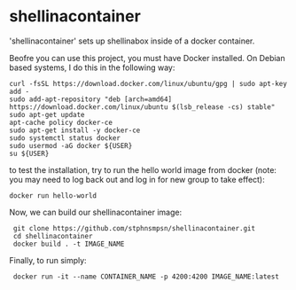 # shellinacontainer
'shellinacontainer' sets up shellinabox inside of a docker container. 

Beofre you can use this project, you must have Docker installed. On Debian based systems, I do this in the following way:
```
curl -fsSL https://download.docker.com/linux/ubuntu/gpg | sudo apt-key add -
sudo add-apt-repository "deb [arch=amd64] https://download.docker.com/linux/ubuntu $(lsb_release -cs) stable"
sudo apt-get update
apt-cache policy docker-ce
sudo apt-get install -y docker-ce
sudo systemctl status docker
sudo usermod -aG docker ${USER}
su ${USER}
```

to test the installation, try to run the hello world image from docker (note: you may need to log back out and log in for new group to take effect):
```
docker run hello-world
```

Now, we can build our shellinacontainer image:
```
 git clone https://github.com/stphnsmpsn/shellinacontainer.git 
 cd shellinacontainer
 docker build . -t IMAGE_NAME
 ```
 
Finally, to run simply:
```
 docker run -it --name CONTAINER_NAME -p 4200:4200 IMAGE_NAME:latest
```

